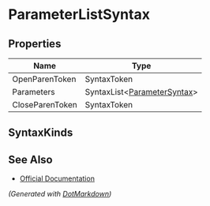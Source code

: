 # ParameterListSyntax

## Properties

| Name            | Type                                                   |
| --------------- | ------------------------------------------------------ |
| OpenParenToken  | SyntaxToken                                            |
| Parameters      | SyntaxList\<[ParameterSyntax](SeparatedSyntaxList.md)> |
| CloseParenToken | SyntaxToken                                            |

## SyntaxKinds

## See Also

* [Official Documentation](https://docs.microsoft.com/en-us/dotnet/api/microsoft.codeanalysis.csharp.syntax.parameterlistsyntax)


*\(Generated with [DotMarkdown](http://github.com/JosefPihrt/DotMarkdown)\)*